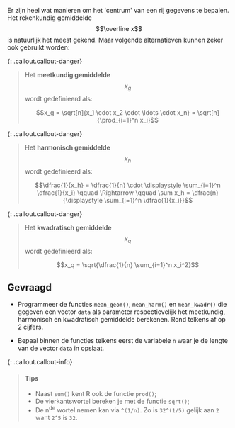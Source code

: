 Er zijn heel wat manieren om het 'centrum' van een rij gegevens te bepalen. Het rekenkundig gemiddelde $$\overline x$$ is natuurlijk het meest gekend. Maar volgende alternatieven kunnen zeker ook gebruikt worden:

{: .callout.callout-danger}
> Het **meetkundig gemiddelde** $$x_g$$ wordt gedefinieerd als:
>
>$$x_g = \sqrt[n]{x_1 \cdot x_2 \cdot \ldots \cdot x_n} = \sqrt[n]{\prod_{i=1}^n x_i}$$


{: .callout.callout-danger}
> Het **harmonisch gemiddelde** $$x_h$$ wordt gedefinieerd als:
>
> $$\dfrac{1}{x_h} = \dfrac{1}{n} \cdot \displaystyle \sum_{i=1}^n \dfrac{1}{x_i} \qquad \Rightarrow \qquad \sum x_h = \dfrac{n}{\displaystyle \sum_{i=1}^n \dfrac{1}{x_i}}$$


{: .callout.callout-danger}
> Het **kwadratisch gemiddelde** $$x_q$$ wordt gedefinieerd als:
>
> $$x_q = \sqrt{\dfrac{1}{n} \sum_{i=1}^n x_i^2}$$


## Gevraagd

- Programmeer de functies `mean_geom()`, `mean_harm()` en `mean_kwadr()` die gegeven een vector `data` als parameter respectievelijk het meetkundig, harmonisch en kwadratisch gemiddelde berekenen. Rond telkens af op 2 cijfers.

- Bepaal binnen de functies telkens eerst de variabele `n` waar je de lengte van de vector `data` in opslaat.

{: .callout.callout-info}
>#### Tips
>
> - Naast `sum()` kent R ook de functie `prod()`;
> - De vierkantswortel bereken je met de functie `sqrt()`;
> - De n<sup>de</sup> wortel nemen kan via `^(1/n)`. Zo is `32^(1/5)` gelijk aan `2` want `2^5` is `32`.